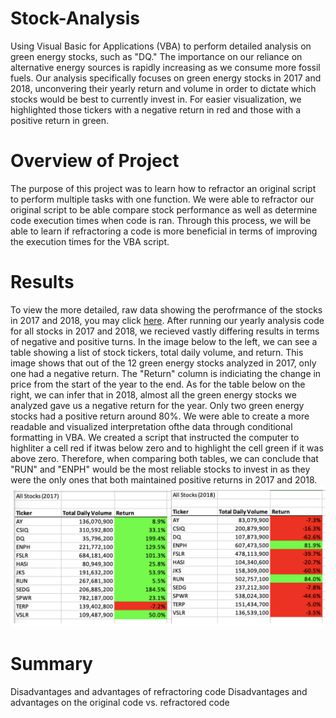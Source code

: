 # Stock-Analysis
Using Visual Basic for Applications (VBA) to perform detailed analysis on green energy stocks, such as "DQ." The importance on our reliance on alternative energy sources is rapidly increasing as we consume more fossil fuels.  Our analysis specifically focuses on green energy stocks in 2017 and 2018, unconvering their yearly return and volume in order to dictate which stocks would be best to currently invest in.  For easier visualization, we highlighted those tickers with a negative return in red and those with a positive return in green.
# Overview of Project
The purpose of this project was to learn how to refractor an original script to perform multiple tasks with one function.  We were able to refractor our original script to be able compare stock performance as well as determine code execution times when code is ran.  Through this process, we will be able to learn if refractoring a code is more beneficial in terms of improving the execution times for the VBA script.
# Results
To view the more detailed, raw data showing the perofrmance of the stocks in 2017 and 2018, you may click [here](https://github.com/nataliabench/Stock-Analysis).
After running our yearly analysis code for all stocks in 2017 and 2018, we recieved vastly differing results in terms of negative and positive turns.  In the image below to the left, we can see a table showing a list of stock tickers, total daily volume, and return.  This image shows that out of the 12 green energy stocks analyzed in 2017, only one had a negative return.  The "Return" column is indiciating the change in price from the start of the year to the end.  As for the table below on the right, we can infer that in 2018, almost all the green energy stocks we analyzed gave us a negative return for the year.  Only two green energy stocks had a positive return around 80%.  We were able to create a more readable and visualized interpretation ofthe data through conditional formatting in VBA.  We created a script that instructed the computer to highliter a cell red if itwas below zero and to highlight the cell green if it was above zero. Therefore, when comparing both tables, we can conclude that "RUN" and "ENPH" would be the most reliable stocks to invest in as they were the only ones that both maintained positive returns in 2017 and 2018.
![alt text](https://github.com/nataliabench/Stock-Analysis/blob/6f3f8856e85ebb2017d9c8f91858ed20cbc5a0f1/Resources/2017:2018%20All%20Stock%20Analysis.png)
# Summary
Disadvantages and advantages of refractoring code
Disadvantages and advantages on the original code vs. refractored code
